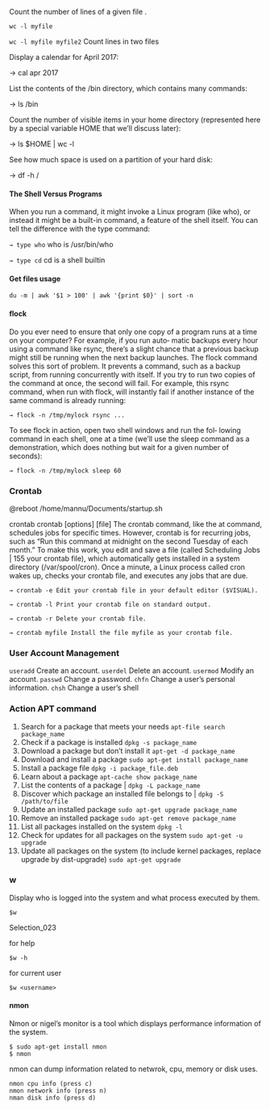 

Count the number of lines of a given file .

```wc -l myfile```

```wc -l myfile myfile2```    Count lines in two files

Display a calendar for April 2017:


→ cal apr 2017

List the contents of the /bin directory, which contains many
commands:


→ ls /bin

Count the number of visible items in your home directory
(represented here by a special variable HOME that we’ll discuss
later):


→ ls $HOME | wc -l

See how much space is used on a partition of your hard disk:


→ df -h /


#### The Shell Versus Programs
When you run a command, it might invoke a Linux program
(like who), or instead it might be a built-in command, a feature
of the shell itself. You can tell the difference with the type command:

```→ type who```
who is /usr/bin/who

```→ type cd```
cd is a shell builtin



#### Get files usage 
 
```
du -m | awk '$1 > 100' | awk '{print $0}' | sort -n
```

#### flock 

Do you ever need to ensure that only one copy of a program
runs at a time on your computer? For example, if you run auto‐
matic backups every hour using a command like rsync, there’s
a slight chance that a previous backup might still be running
when the next backup launches. The flock command solves
this sort of problem. It prevents a command, such as a backup
script, from running concurrently with itself. If you try to run
two copies of the command at once, the second will fail. For
example, this rsync command, when run with flock, will
instantly fail if another instance of the same command is
already running:

```
→ flock -n /tmp/mylock rsync ...
```

To see flock in action, open two shell windows and run the fol‐
lowing command in each shell, one at a time (we’ll use the
sleep command as a demonstration, which does nothing but
wait for a given number of seconds):

```
→ flock -n /tmp/mylock sleep 60
```

### Crontab


@reboot /home/mannu/Documents/startup.sh


crontab
crontab [options] [file]
The crontab command, like the at command, schedules jobs
for specific times. However, crontab is for recurring jobs, such
as “Run this command at midnight on the second Tuesday of
each month.” To make this work, you edit and save a file (called
Scheduling Jobs | 155
your crontab file), which automatically gets installed in a system
directory (/var/spool/cron). Once a minute, a Linux process
called cron wakes up, checks your crontab file, and executes
any jobs that are due.
```
→ crontab -e Edit your crontab file in your default editor ($VISUAL).
```

```
→ crontab -l Print your crontab file on standard output.
```

```
→ crontab -r Delete your crontab file.
```

```
→ crontab myfile Install the file myfile as your crontab file.
```


### User Account Management

```useradd``` Create an account.
```userdel``` Delete an account.
```usermod``` Modify an account.
```passwd``` Change a password.
```chfn``` Change a user’s personal information.
```chsh``` Change a user’s shell


### Action APT command
1. Search for a package that meets your needs ```apt-file search package_name```
1. Check if a package is installed ```dpkg -s package_name```
1. Download a package but don’t install it ```apt-get -d package_name```
1. Download and install a package ```sudo apt-get install package_name```
1. Install a package file ```dpkg -i package_file.deb```
1. Learn about a package ```apt-cache show package_name```
1. List the contents of a package | ```dpkg -L package_name```
1. Discover which package an installed file belongs to | ```dpkg -S /path/to/file```
1. Update an installed package ```sudo apt-get upgrade package_name```
1. Remove an installed package ```sudo apt-get remove package_name```
1. List all packages installed on the system ```dpkg -l```
1. Check for updates for all packages on the system ```sudo apt-get -u upgrade```
1. Update all packages on the system (to include kernel packages, replace upgrade by dist-upgrade) ```sudo apt-get upgrade```




### w
Display who is logged into the system and what process executed by them.

```
$w
```

Selection_023

for help

```
$w -h
```

for current user

```
$w <username>
```



#### nmon
Nmon or nigel’s monitor is a tool which displays performance information of the system.
```
$ sudo apt-get install nmon
$ nmon
```

nmon can dump information related to netwrok, cpu, memory or disk uses.

```
nmon cpu info (press c)
nmon network info (press n)
nman disk info (press d)
```





